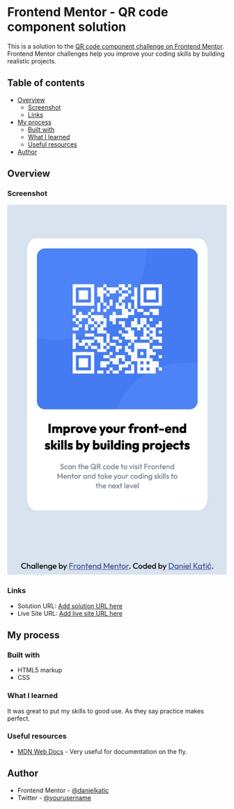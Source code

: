# Frontend Mentor - QR code component solution

This is a solution to the [QR code component challenge on Frontend Mentor](https://www.frontendmentor.io/challenges/qr-code-component-iux_sIO_H). Frontend Mentor challenges help you improve your coding skills by building realistic projects.

## Table of contents

- [Overview](#overview)
  - [Screenshot](#screenshot)
  - [Links](#links)
- [My process](#my-process)
  - [Built with](#built-with)
  - [What I learned](#what-i-learned)
  - [Useful resources](#useful-resources)
- [Author](#author)


## Overview

### Screenshot

![](./screenshot.jpg)

### Links

- Solution URL: [Add solution URL here](https://your-solution-url.com)
- Live Site URL: [Add live site URL here](https://your-live-site-url.com)

## My process

### Built with

- HTML5 markup
- CSS

### What I learned

It was great to put my skills to good use.
As they say practice makes perfect.

### Useful resources

- [MDN Web Docs](https://developer.mozilla.org/en-US/) - Very useful for documentation on the fly.

## Author

- Frontend Mentor - [@danielkatic](https://www.frontendmentor.io/profile/danielkatic)
- Twitter - [@yourusername](https://www.twitter.com/yourusername)
